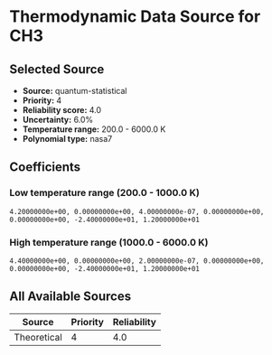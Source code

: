 # Thermodynamic Data Source for CH3

## Selected Source
- **Source:** quantum-statistical
- **Priority:** 4
- **Reliability score:** 4.0
- **Uncertainty:** 6.0%
- **Temperature range:** 200.0 - 6000.0 K
- **Polynomial type:** nasa7

## Coefficients
### Low temperature range (200.0 - 1000.0 K)
```
4.20000000e+00, 0.00000000e+00, 4.00000000e-07, 0.00000000e+00, 0.00000000e+00, -2.40000000e+01, 1.20000000e+01
```

### High temperature range (1000.0 - 6000.0 K)
```
4.40000000e+00, 0.00000000e+00, 2.00000000e-07, 0.00000000e+00, 0.00000000e+00, -2.40000000e+01, 1.20000000e+01
```

## All Available Sources
| Source | Priority | Reliability |
|--------|----------|-------------|
| Theoretical | 4 | 4.0 |
